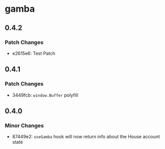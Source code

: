 # gamba

## 0.4.2

### Patch Changes

- e2615e6: Test Patch

## 0.4.1

### Patch Changes

- 3449fcb: `window.Buffer` polyfill

## 0.4.0

### Minor Changes

- 87449e2: `useGamba` hook will now return info about the House account state
